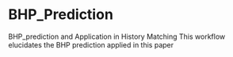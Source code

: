 # BHP_Prediction
BHP_prediction and Application in History Matching
This workflow elucidates the BHP prediction applied in this paper
